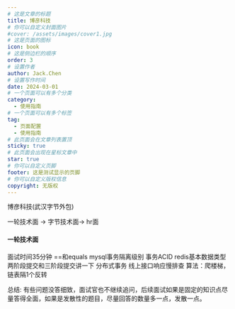 ```yaml
---
# 这是文章的标题
title: 博彦科技
# 你可以自定义封面图片
#cover: /assets/images/cover1.jpg
# 这是页面的图标
icon: book
# 这是侧边栏的顺序
order: 3
# 设置作者
author: Jack.Chen
# 设置写作时间
date: 2024-03-01
# 一个页面可以有多个分类
category:
  - 使用指南
# 一个页面可以有多个标签
tag:
  - 页面配置
  - 使用指南
# 此页面会在文章列表置顶
sticky: true
# 此页面会出现在星标文章中
star: true
# 你可以自定义页脚
footer: 这是测试显示的页脚
# 你可以自定义版权信息
copyright: 无版权
---
```


博彦科技(武汉字节外包)

一轮技术面 -> 字节技术面-> hr面

#### 一轮技术面



面试时间35分钟
		==和equals
		mysql事务隔离级别
		事务ACID
		redis基本数据类型
		两阶段提交和三阶段提交讲一下
		分布式事务
		线上接口响应慢排查
		算法：爬楼梯，链表隔1个反转



总结: 有些问题没答细致，面试官也不继续追问，后续面试如果是固定的知识点尽量答得全面，如果是发散性的题目，尽量回答的数量多一点，发散一点。

